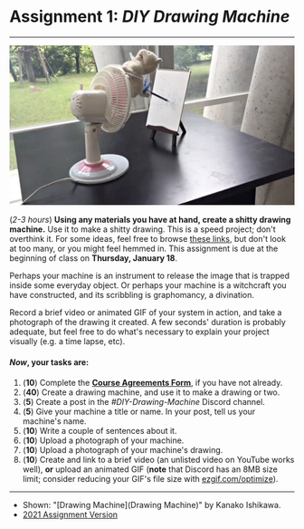 # Assignment 1: *DIY Drawing Machine*

---

[![Fan/Toy Drawing Machine](fan-drawing-machine.jpg)](https://vimeo.com/305405463)

(*2-3 hours*) **Using any materials you have at hand, create a shitty drawing machine.** Use it to make a shitty drawing. This is a speed project; don't overthink it. For some ideas, feel free to browse [these links](../../lectures/0115_hello/README.md), but don't look at too many, or you might feel hemmed in. This assignment is due at the beginning of class on **Thursday, January 18**.

Perhaps your machine is an instrument to release the image that is trapped inside some everyday object. Or perhaps your machine is a witchcraft you have constructed, and its scribbling is graphomancy, a divination.

Record a brief video or animated GIF of your system in action, and take a photograph of the drawing it created. A few seconds' duration is probably adequate, but feel free to do what's necessary to explain your project visually (e.g. a time lapse, etc). 

#### *Now*, your tasks are: 

1. (**10**) Complete the [**Course Agreements Form**](https://forms.gle/aJ3QvYeEK2PkCnYU6), if you have not already.
2. (**40**) Create a drawing machine, and use it to make a drawing or two. 
3. (**5**) Create a post in the *#DIY-Drawing-Machine* Discord channel.
4. (**5**) Give your machine a title or name. In your post, tell us your machine's name. 
5. (**10**) Write a couple of sentences about it.
6. (**10**) Upload a photograph of your machine. 
7. (**10**) Upload a photograph of your machine's drawing. 
8. (**10**) Create and link to a brief video (an unlisted video on YouTube works well), **or** upload an animated GIF (**note** that Discord has an 8MB size limit; consider reducing your GIF's file size with [ezgif.com/optimize](https://ezgif.com/optimize)).

---

* Shown: "[Drawing Machine](Drawing Machine)" by Kanako Ishikawa.
* [2021 Assignment Version](https://courses.ideate.cmu.edu/60-428/f2021/offerings/1-drawing-machine/)